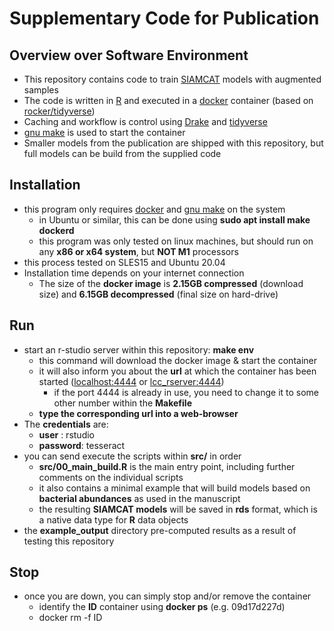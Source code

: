 # Supplementary Code for Publication

## Overview over Software Environment
- This repository contains code to train [SIAMCAT](https://siamcat.embl.de) models with augmented samples
- The code is written in [R](https://www.r-project.org) and executed in a [docker](https://www.docker.com) container (based on [rocker/tidyverse](https://hub.docker.com/r/rocker/verse))
- Caching and workflow is control using [Drake](https://books.ropensci.org/drake/) and [tidyverse](https://www.tidyverse.org)
- [gnu make](https://www.gnu.org/software/make/) is used to start the container
- Smaller models from the publication are shipped with this repository, but full models can be build from the supplied code

## Installation
- this program only requires [docker](https://www.docker.com) and [gnu make](https://www.gnu.org/software/make/) on the system
  - in Ubuntu or similar, this can be done using **sudo apt install make dockerd**
  - this program was only tested on linux machines, but should run on any **x86 or x64 system**, but **NOT M1** processors
- this process tested on SLES15 and Ubuntu 20.04
- Installation time depends on your internet connection
  - The size of the **docker image** is **2.15GB compressed** (download size) and **6.15GB decompressed** (final size on hard-drive)

## Run
- start an r-studio server within this repository: **make env**
  - this command will download the docker image & start the container
  - it will also inform you about the **url** at which the container has been started ([localhost:4444](http://localhost:4444) or [lcc_rserver:4444](http://lcc_rserver:4444))
  	- if the port 4444 is already in use, you need to change it to some other number within the **Makefile**
  - **type the corresponding url into a web-browser**
- The **credentials** are:
  - **user** : rstudio
  - **password**: tesseract
- you can send execute the scripts within **src/** in order
  - **src/00_main_build.R** is the main entry point, including further comments on the individual scripts
  - it also contains a minimal example that will build models based on **bacterial abundances** as used in the manuscript
  - the resulting **SIAMCAT models** will be saved in **rds** format, which is a native data type for **R** data objects
- the **example_output** directory pre-computed results as a result of testing this repository

## Stop
- once you are down, you can simply stop and/or remove the container
  - identify the **ID** container using **docker ps** (e.g. 09d17d227d)
  - docker rm -f ID

